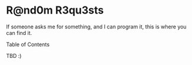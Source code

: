 # R@nd0m R3qu3sts

If someone asks me for something, and I can program it, this is where you can find it.

Table of Contents

TBD :)
